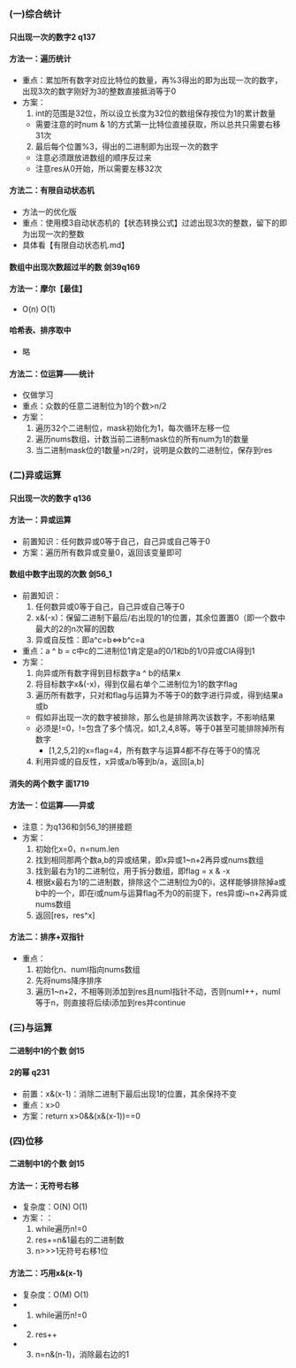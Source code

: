 ### (一)综合统计
#### 只出现一次的数字2 q137
#### 方法一：遍历统计
- 重点：累加所有数字对应比特位的数量，再%3得出的即为出现一次的数字，出现3次的数字刚好为3的整数直接抵消等于0
- 方案：
  1. int的范围是32位，所以设立长度为32位的数组保存按位为1的累计数量
    - 需要注意的时num & 1的方式第一比特位直接获取，所以总共只需要右移31次
  2. 最后每个位置%3，得出的二进制即为出现一次的数字
    - 注意必须跟放进数组的顺序反过来
    - 注意res从0开始，所以需要左移32次

#### 方法二：有限自动状态机
- 方法一的优化版
- 重点：使用模3自动状态机的【状态转换公式】过滤出现3次的整数，留下的即为出现一次的整数
- 具体看【有限自动状态机.md】

#### 数组中出现次数超过半的数 剑39q169
#### 方法一：摩尔【最佳】
- O(n) O(1)

#### 哈希表、排序取中
- 略

#### 方法二：位运算——统计
- 仅做学习
- 重点：众数的任意二进制位为1的个数>n/2
- 方案：
  1. 遍历32个二进制位，mask初始化为1，每次循环左移一位
  2. 遍历nums数组，计数当前二进制mask位的所有num为1的数量
  3. 当二进制mask位的1数量>n/2时，说明是众数的二进制位，保存到res

### (二)异或运算
#### 只出现一次的数字 q136
#### 方法一：异或运算
- 前置知识：任何数异或0等于自己，自己异或自己等于0
- 方案：遍历所有数异或变量0，返回该变量即可

#### 数组中数字出现的次数 剑56_1
- 前置知识：
  1. 任何数异或0等于自己，自己异或自己等于0
  2. x&(-x)：保留二进制下最后/右出现的1的位置，其余位置置0（即一个数中最大的2的n次幂的因数
  3. 异或自反性：即a^c=b<=>b^c=a
- 重点：a ^ b = c中c的二进制位1肯定是a的0/1和b的1/0异或CIA得到1
- 方案：
  1. 向异或所有数字得到目标数字a ^ b的结果x
  2. 将目标数字x&(-x)，得到仅最右单个二进制位为1的数字flag
  3. 遍历所有数字，只对和flag与运算为不等于0的数字进行异或，得到结果a或b
    - 假如非出现一次的数字被排除，那么也是排除两次该数字，不影响结果
    - 必须是!=0，!=包含了多个情况，如1,2,4,8等。等于0甚至可能排除掉所有数字
      - [1,2,5,2]的x=flag=4，所有数字与运算4都不存在等于0的情况
  4. 利用异或的自反性，x异或a/b等到b/a，返回[a,b]

#### 消失的两个数字 面1719
#### 方法一：位运算——异或
- 注意：为q136和剑56_1的拼接题
- 方案：
  1. 初始化x=0，n=num.len
  2. 找到相同那两个数a,b的异或结果，即x异或1~n+2再异或nums数组
  3. 找到最右为1的二进制位，用于拆分数组，即flag = x & -x
  4. 根据x最右为1的二进制数，排除这个二进制位为0的i，这样能够排除掉a或b中的一个，即在i或num与运算flag不为0的前提下，res异或i~n+2再异或nums数组
  5. 返回[res，res^x]

#### 方法二：排序+双指针
- 重点：
  1. 初始化n、numI指向nums数组
  1. 先将nums降序排序
  2. 遍历1~n+2，不相等则添加到res且numI指针不动，否则numI++，numI等于n，则直接将后续i添加到res并continue

### (三)与运算
#### 二进制中1的个数 剑15
#### 2的幂 q231
- 前置：x&(x-1)：消除二进制下最后出现1的位置，其余保持不变
- 重点：x>0
- 方案：return x>0&&(x&(x-1))==0

### (四)位移
#### 二进制中1的个数 剑15
#### 方法一：无符号右移
- 复杂度：O(N) O(1)
- 方案：：
  1. while遍历n!=0
  2. res+=n&1最右的二进制数
  3. n>>>1无符号右移1位

#### 方法二：巧用x&(x-1)
- 复杂度：O(M) O(1)
- 1. while遍历n!=0
- 2. res++
- 3. n=n&(n-1)，消除最右边的1

